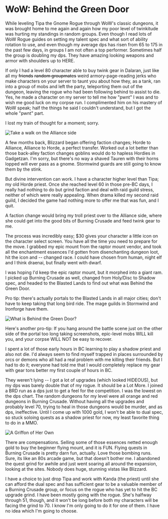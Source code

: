 # WoW: Behind the Green Door

While leveling Tipa the Gnome Rogue through WoW's classic dungeons, it was brought home to me again and again how my poor level of twinkitude was hurting my standings in random groups. Even though I read lots of WoW Rogue guides on setting my talent spec and what sort of ability rotation to use, and even though my average dps has risen from 65 to 175 in the past few days, in groups I am not often a top performer. Sometimes half the group is doubling my dps. They have amazing looking weapons and armor with shoulders up to HERE.

If only I had a level 80 character able to buy twink gear in Dalaran, just like all my ~~friends~~ ~~random groupmates~~ weird armory-page-reading jerks who make characters on your server to taunt you about how they, as a tank, ran into a group of mobs and left the party, teleporting them out of the dungeon, leaving the rogue who had been following behind to assist to die. Yes, he made a character on my server to tell me how "pwnt" I was and to wish me good luck on my corpse run. I complimented him on his mastery of WoW speak; half the things he said I couldn't understand, but I got the whole "pwnt" part.

I lost my train of thought for a moment; sorry.

![](http://westkarana.com/wp-content/uploads/2009/12/faction-480x357.png "Take a walk on the Alliance side")

A few months back, Blizzard began offering faction changes; Horde to Alliance, Alliance to Horde, a perfect transfer. Worked out a lot better than those back-alley faction changes goblins would do to hapless Hordies in Gadgetzan. I'm sorry, but there's no way a shaved Tauren with their horns lopped will ever pass as a gnome. Stormwind guards are still going to know them by the stink.

But divine intervention can work. I have a character higher level than Tipa; my old Horde priest. Once she reached level 60 in those pre-BC days, I really had nothing to do but grind faction and deal with raid guild stress, neither of which were really appealing. When drama killed my second raid guild, I decided the game had nothing more to offer me that was fun, and I quit.

A faction change would bring my troll priest over to the Alliance side, where she could get into the good bits of Burning Crusade and feed twink gear to me.

The process was incredibly easy; $30 gives your character a little icon on the character select screen. You have all the time you need to prepare for the move. I grabbed my epic mount from the raptor mount vendor, and took all the enchantment essences I'd gotten from disenchanting dungeon loot, hit the icon and -- changed race. I could have chosen from human, night elf and I think draenai, but finally went with dwarf.

I was hoping I'd keep the epic raptor mount, but it morphed into a giant ram. I picked up Burning Crusade as well, changed from Holy/Disc to Shadow spec, and headed to the Blasted Lands to find out what was Behind the Green Door.

Pro tip: there's actually portals to the Blasted Lands in all major cities; don't have to keep taking that long bird ride. The mage guilds in Stormwind and Ironforge have them.

![](http://westkarana.com/wp-content/uploads/2009/12/WoW-2009-12-25-12-25-41-28-480x320.jpg "What is Behind the Green Door?")

Here's another pro-tip: If you hang around the battle scene just on the other side of the portal too long taking screenshots, epic-level mobs WILL kill you, and your corpse WILL NOT be easy to recover.

I spent a lot of those early hours in BC learning to play a shadow priest and also not die. I'd always seem to find myself trapped in places surrounded by orcs or demons who all had a real problem with me killing their friends. But I had to do it; everyone had told me that I would completely replace my gear with gear tons better my first couple of hours in BC.

They weren't lying -- I got a lot of upgrades (which looked HIDEOUS), but my dps was barely double that of my rogue. It should be a Lot More. I joined a BRD run as a dps just to get a feel for the competition. I was the lowest on the dps chart. The random dungeons for my level were all orange and red dungeons in Burning Crusade. Without having all the upgrades and probably level 70, trying to heal in those dungeons would be murder, and as dps, ineffective. Until I come up with 1000 gold, I won't be able to dual spec, so stuck soloing quests as a shadow priest for now, my least favorite thing to do in a MMO.

![](http://westkarana.com/wp-content/uploads/2009/12/WoW-2009-12-26-23-05-20-92-480x321.jpg "A Griffon of Her Own")

There are compensations. Selling some of those essences netted enough gold to buy the beginner flying mount, and it is FUN. Flying quests in Burning Crusade is pretty darn fun, actually. Love those bombing runs. Sure, its like an 80s arcade game, but that doesn't bother me. I abandoned the quest grind for awhile and just went soaring all around the expansion, looking at the sites. Nobody does huge, stunning vistas like Blizzard.

I have a choice to just drop Tipa and work with Kanda (the priest) until she can afford the dual spec and has sufficient gear to be a valuable member of a Burning Crusade group, or focus on the rogue who has yet to hit the BC upgrade grind. I have been mostly going with the rogue. She's halfway through 51, though, and it won't be long before both my characters will be facing the grind to 70. I know I'm only going to do it for one of them. I have no idea which I'm going to choose.

